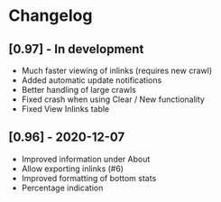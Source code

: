 # Changelog

## [0.97] - In development
- Much faster viewing of inlinks (requires new crawl)
- Added automatic update notifications
- Better handling of large crawls
- Fixed crash when using Clear / New functionality
- Fixed View Inlinks table


## [0.96] - 2020-12-07

- Improved information under About
- Allow exporting inlinks (#6)
- Improved formatting of bottom stats
- Percentage indication